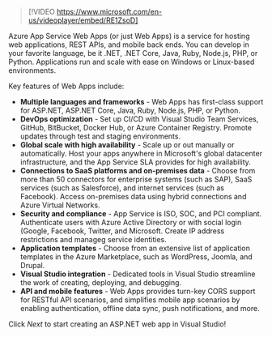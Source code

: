 > [!VIDEO https://www.microsoft.com/en-us/videoplayer/embed/RE1ZsoD]

Azure App Service Web Apps (or just Web Apps) is a service for hosting web applications, REST APIs, and mobile back ends. You can develop in your favorite language, be it .NET, .NET Core, Java, Ruby, Node.js, PHP, or Python. Applications run and scale with ease on Windows or Linux-based environments.

Key features of Web Apps include:

- **Multiple languages and frameworks** - Web Apps has first-class support for ASP.NET, ASP.NET Core, Java, Ruby, Node.js, PHP, or Python.
- **DevOps optimization** - Set up CI/CD with Visual Studio Team Services, GitHub, BitBucket, Docker Hub, or Azure Container Registry. Promote updates through test and staging environments.
- **Global scale with high availability** - Scale up or out manually or automatically. Host your apps anywhere in Microsoft's global datacenter infrastructure, and the App Service SLA provides for high availability.
- **Connections to SaaS platforms and on-premises data** - Choose from more than 50 connectors for enterprise systems (such as SAP), SaaS services (such as Salesforce), and internet services (such as Facebook). Access on-premises data using hybrid connections and Azure Virtual Networks.
- **Security and compliance** - App Service is ISO, SOC, and PCI compliant. Authenticate users with Azure Active Directory or with social login (Google, Facebook, Twitter, and Microsoft. Create IP address restrictions and manageg service identities.
- **Application templates** - Choose from an extensive list of application templates in the Azure Marketplace, such as WordPress, Joomla, and Drupal.
- **Visual Studio integration** - Dedicated tools in Visual Studio streamline the work of creating, deploying, and debugging.
- **API and mobile features** - Web Apps provides turn-key CORS support for RESTful API scenarios, and simplifies mobile app scenarios by enabling authentication, offline data sync, push notifications, and more.

Click *Next* to start creating an ASP.NET web app in Visual Studio!